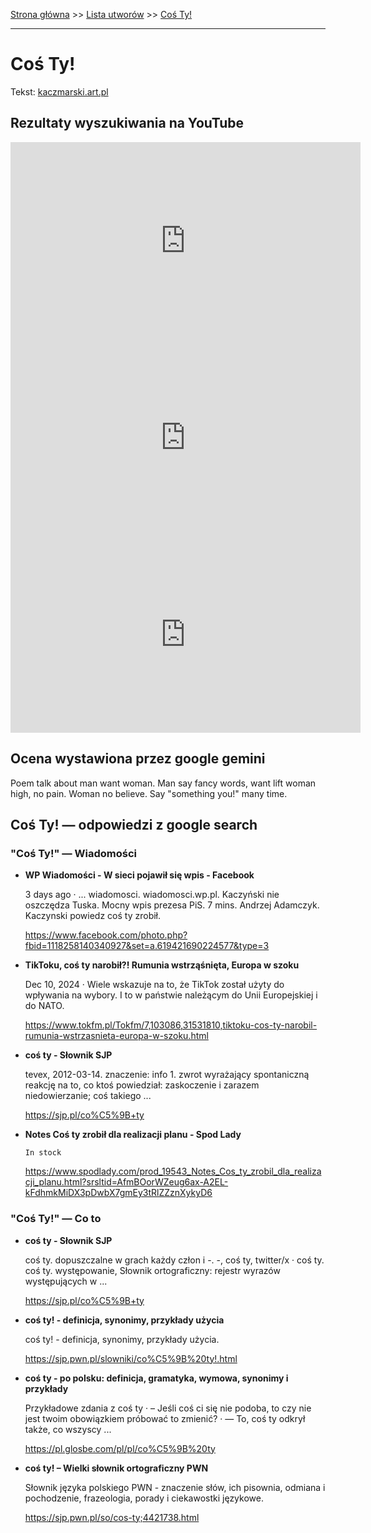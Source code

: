 [Strona główna](../index.md) >> [Lista utworów](../list.md) >> [Coś Ty!](100.md)

---

# Coś Ty!

Tekst: [kaczmarski.art.pl](https://www.kaczmarski.art.pl/tworczosc/wiersze/cos-ty/)

## Rezultaty wyszukiwania na YouTube

<iframe width="560" height="315" src="https://www.youtube.com/embed/AbMFRoRQkig?si=IdontcarewhotheIRSsendsImnotpayingtaxes" title="YouTube video player" frameborder="0" allow="accelerometer; autoplay; clipboard-write; encrypted-media; gyroscope; picture-in-picture; web-share" referrerpolicy="strict-origin-when-cross-origin" allowfullscreen></iframe>

<iframe width="560" height="315" src="https://www.youtube.com/embed/6WyY1OAwjpY?si=IdontcarewhotheIRSsendsImnotpayingtaxes" title="YouTube video player" frameborder="0" allow="accelerometer; autoplay; clipboard-write; encrypted-media; gyroscope; picture-in-picture; web-share" referrerpolicy="strict-origin-when-cross-origin" allowfullscreen></iframe>

<iframe width="560" height="315" src="https://www.youtube.com/embed/lSoTuYUU9SA?si=IdontcarewhotheIRSsendsImnotpayingtaxes" title="YouTube video player" frameborder="0" allow="accelerometer; autoplay; clipboard-write; encrypted-media; gyroscope; picture-in-picture; web-share" referrerpolicy="strict-origin-when-cross-origin" allowfullscreen></iframe>

## Ocena wystawiona przez google gemini

Poem talk about man want woman. Man say fancy words, want lift woman high, no pain. Woman no believe. Say "something you!" many time.

## Coś Ty! — odpowiedzi z google search

### "Coś Ty!" — Wiadomości

- **WP Wiadomości - W sieci pojawił się wpis - Facebook**

    3 days ago  ·  ... wiadomosci. wiadomosci.wp.pl. Kaczyński nie oszczędza Tuska. Mocny wpis prezesa PiS. 7 mins. Andrzej Adamczyk. Kaczynski powiedz coś ty zrobił. 

   <https://www.facebook.com/photo.php?fbid=1118258140340927&set=a.619421690224577&type=3>
- **TikToku, coś ty narobił?! Rumunia wstrząśnięta, Europa w szoku**

    Dec 10, 2024  ·  Wiele wskazuje na to, że TikTok został użyty do wpływania na wybory. I to w państwie należącym do Unii Europejskiej i do NATO. 

   <https://www.tokfm.pl/Tokfm/7,103086,31531810,tiktoku-cos-ty-narobil-rumunia-wstrzasnieta-europa-w-szoku.html>
- **coś ty - Słownik SJP**

    tevex, 2012-03-14. znaczenie: info 1. zwrot wyrażający spontaniczną reakcję na to, co ktoś powiedział: zaskoczenie i zarazem niedowierzanie; coś takiego ... 

   <https://sjp.pl/co%C5%9B+ty>
- **Notes Coś ty zrobił dla realizacji planu - Spod Lady**

      In stock 

   <https://www.spodlady.com/prod_19543_Notes_Cos_ty_zrobil_dla_realizacji_planu.html?srsltid=AfmBOorWZeug6ax-A2EL-kFdhmkMiDX3pDwbX7gmEy3tRlZZznXykyD6>

### "Coś Ty!" — Co to

- **coś ty - Słownik SJP**

    coś ty. dopuszczalne w grach każdy człon i -. -, coś ty, twitter/x · coś ty. coś ty. występowanie, Słownik ortograficzny: rejestr wyrazów występujących w ... 

   <https://sjp.pl/co%C5%9B+ty>
- **coś ty! - definicja, synonimy, przykłady użycia**

    coś ty! - definicja, synonimy, przykłady użycia. 

   <https://sjp.pwn.pl/slowniki/co%C5%9B%20ty!.html>
- **coś ty - po polsku: definicja, gramatyka, wymowa, synonimy i przykłady**

    Przykładowe zdania z  coś ty  · – Jeśli coś ci się nie podoba, to czy nie jest twoim obowiązkiem próbować to zmienić? · — To, coś ty odkrył także, co wszyscy ... 

   <https://pl.glosbe.com/pl/pl/co%C5%9B%20ty>
- **coś ty! – Wielki słownik ortograficzny PWN**

    Słownik języka polskiego PWN - znaczenie słów, ich pisownia, odmiana i pochodzenie, frazeologia, porady i ciekawostki językowe. 

   <https://sjp.pwn.pl/so/cos-ty;4421738.html>

